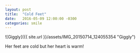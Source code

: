 ```yaml
---
layout: post
title:  "Cold Feet"
date:   2016-05-09 12:00:00 -0300
categories: smile
---
```

![Giggly]({{ site.url }}/assets/IMG_20150714_124055354 "Giggly")

Her feet are cold but her heart is warm!